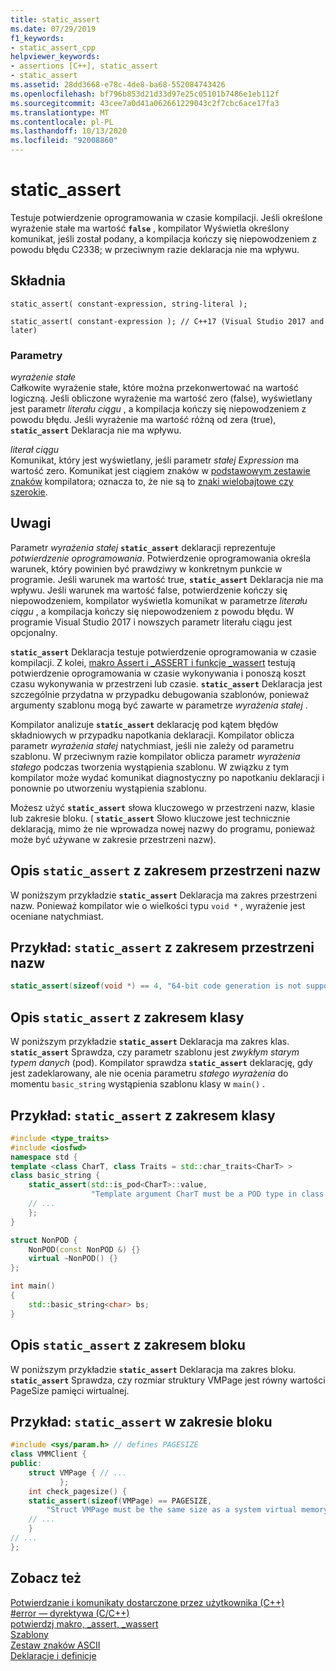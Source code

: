 ```yaml
---
title: static_assert
ms.date: 07/29/2019
f1_keywords:
- static_assert_cpp
helpviewer_keywords:
- assertions [C++], static_assert
- static_assert
ms.assetid: 28dd3668-e78c-4de8-ba68-552084743426
ms.openlocfilehash: bf796b853d21d33d97e25c05101b7486e1eb112f
ms.sourcegitcommit: 43cee7a0d41a062661229043c2f7cbc6ace17fa3
ms.translationtype: MT
ms.contentlocale: pl-PL
ms.lasthandoff: 10/13/2020
ms.locfileid: "92008860"
---
```

# <a name="static_assert"></a>static_assert

Testuje potwierdzenie oprogramowania w czasie kompilacji. Jeśli określone wyrażenie stałe ma wartość **`false`** , kompilator Wyświetla określony komunikat, jeśli został podany, a kompilacja kończy się niepowodzeniem z powodu błędu C2338; w przeciwnym razie deklaracja nie ma wpływu.

## <a name="syntax"></a>Składnia

```
static_assert( constant-expression, string-literal );

static_assert( constant-expression ); // C++17 (Visual Studio 2017 and later)
```

### <a name="parameters"></a>Parametry

*wyrażenie stałe*\
Całkowite wyrażenie stałe, które można przekonwertować na wartość logiczną. Jeśli obliczone wyrażenie ma wartość zero (false), wyświetlany jest parametr *literału ciągu* , a kompilacja kończy się niepowodzeniem z powodu błędu. Jeśli wyrażenie ma wartość różną od zera (true), **`static_assert`** Deklaracja nie ma wpływu.

*literał ciągu*\
Komunikat, który jest wyświetlany, jeśli parametr *stałej Expression* ma wartość zero. Komunikat jest ciągiem znaków w [podstawowym zestawie znaków](../c-language/ascii-character-set.md) kompilatora; oznacza to, że nie są to [znaki wielobajtowe czy szerokie](../c-language/multibyte-and-wide-characters.md).

## <a name="remarks"></a>Uwagi

Parametr *wyrażenia stałej* **`static_assert`** deklaracji reprezentuje *potwierdzenie oprogramowania*. Potwierdzenie oprogramowania określa warunek, który powinien być prawdziwy w konkretnym punkcie w programie. Jeśli warunek ma wartość true, **`static_assert`** Deklaracja nie ma wpływu. Jeśli warunek ma wartość false, potwierdzenie kończy się niepowodzeniem, kompilator wyświetla komunikat w parametrze *literału ciągu* , a kompilacja kończy się niepowodzeniem z powodu błędu. W programie Visual Studio 2017 i nowszych parametr literału ciągu jest opcjonalny.

**`static_assert`** Deklaracja testuje potwierdzenie oprogramowania w czasie kompilacji. Z kolei, [makro Assert i _ASSERT i funkcje _wassert](../c-runtime-library/reference/assert-macro-assert-wassert.md) testują potwierdzenie oprogramowania w czasie wykonywania i ponoszą koszt czasu wykonywania w przestrzeni lub czasie. **`static_assert`** Deklaracja jest szczególnie przydatna w przypadku debugowania szablonów, ponieważ argumenty szablonu mogą być zawarte w parametrze *wyrażenia stałej* .

Kompilator analizuje **`static_assert`** deklarację pod kątem błędów składniowych w przypadku napotkania deklaracji. Kompilator oblicza parametr *wyrażenia stałej* natychmiast, jeśli nie zależy od parametru szablonu. W przeciwnym razie kompilator oblicza parametr *wyrażenia stałego* podczas tworzenia wystąpienia szablonu. W związku z tym kompilator może wydać komunikat diagnostyczny po napotkaniu deklaracji i ponownie po utworzeniu wystąpienia szablonu.

Możesz użyć **`static_assert`** słowa kluczowego w przestrzeni nazw, klasie lub zakresie bloku. ( **`static_assert`** Słowo kluczowe jest technicznie deklaracją, mimo że nie wprowadza nowej nazwy do programu, ponieważ może być używane w zakresie przestrzeni nazw).

## <a name="description-of-static_assert-with-namespace-scope"></a>Opis `static_assert` z zakresem przestrzeni nazw

W poniższym przykładzie **`static_assert`** Deklaracja ma zakres przestrzeni nazw. Ponieważ kompilator wie o wielkości typu `void *` , wyrażenie jest oceniane natychmiast.

## <a name="example-static_assert-with-namespace-scope"></a>Przykład: `static_assert` z zakresem przestrzeni nazw

```cpp
static_assert(sizeof(void *) == 4, "64-bit code generation is not supported.");
```

## <a name="description-of-static_assert-with-class-scope"></a>Opis `static_assert` z zakresem klasy

W poniższym przykładzie **`static_assert`** Deklaracja ma zakres klas. **`static_assert`** Sprawdza, czy parametr szablonu jest *zwykłym starym typem danych* (pod). Kompilator sprawdza **`static_assert`** deklarację, gdy jest zadeklarowany, ale nie ocenia parametru *stałego wyrażenia* do momentu `basic_string` wystąpienia szablonu klasy w `main()` .

## <a name="example-static_assert-with-class-scope"></a>Przykład: `static_assert` z zakresem klasy

```cpp
#include <type_traits>
#include <iosfwd>
namespace std {
template <class CharT, class Traits = std::char_traits<CharT> >
class basic_string {
    static_assert(std::is_pod<CharT>::value,
                  "Template argument CharT must be a POD type in class template basic_string");
    // ...
    };
}

struct NonPOD {
    NonPOD(const NonPOD &) {}
    virtual ~NonPOD() {}
};

int main()
{
    std::basic_string<char> bs;
}
```

## <a name="description-of-static_assert-with-block-scope"></a>Opis `static_assert` z zakresem bloku

W poniższym przykładzie **`static_assert`** Deklaracja ma zakres bloku. **`static_assert`** Sprawdza, czy rozmiar struktury VMPage jest równy wartości PageSize pamięci wirtualnej.

## <a name="example-static_assert-at-block-scope"></a>Przykład: `static_assert` w zakresie bloku

```cpp
#include <sys/param.h> // defines PAGESIZE
class VMMClient {
public:
    struct VMPage { // ...
           };
    int check_pagesize() {
    static_assert(sizeof(VMPage) == PAGESIZE,
        "Struct VMPage must be the same size as a system virtual memory page.");
    // ...
    }
// ...
};
```

## <a name="see-also"></a>Zobacz też

[Potwierdzanie i komunikaty dostarczone przez użytkownika (C++)](../cpp/assertion-and-user-supplied-messages-cpp.md)<br/>
[#error — dyrektywa (C/C++)](../preprocessor/hash-error-directive-c-cpp.md)<br/>
[potwierdzj makro, _assert, _wassert](../c-runtime-library/reference/assert-macro-assert-wassert.md)<br/>
[Szablony](../cpp/templates-cpp.md)<br/>
[Zestaw znaków ASCII](../c-language/ascii-character-set.md)<br/>
[Deklaracje i definicje](declarations-and-definitions-cpp.md)
